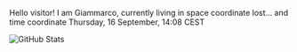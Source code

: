 Hello visitor! I am Giammarco, currently living in space coordinate lost... and time coordinate Thursday, 16 September, 14:08 CEST

![GitHub Stats](https://github-readme-stats.vercel.app/api?username=grcasanova)
